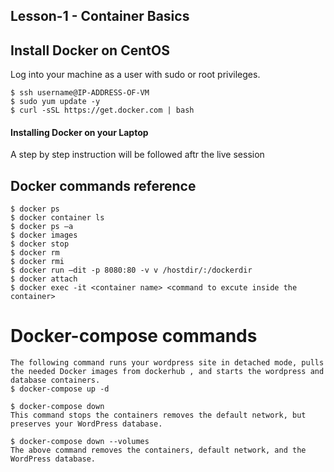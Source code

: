 ## Lesson-1 - Container Basics

## Install Docker on CentOS

Log into your machine as a user with sudo or root privileges.
```
$ ssh username@IP-ADDRESS-OF-VM 
$ sudo yum update -y
$ curl -sSL https://get.docker.com | bash

```
#### Installing Docker on your Laptop

A step by step instruction will be followed aftr the live session

## Docker commands reference
```
$ docker ps
$ docker container ls
$ docker ps –a
$ docker images
$ docker stop
$ docker rm
$ docker rmi
$ docker run –dit -p 8080:80 -v v /hostdir/:/dockerdir
$ docker attach
$ docker exec -it <container name> <command to excute inside the container> 
```
# Docker-compose commands

```
The following command runs your wordpress site in detached mode, pulls the needed Docker images from dockerhub , and starts the wordpress and database containers.
$ docker-compose up -d

$ docker-compose down
This command stops the containers removes the default network, but preserves your WordPress database.

$ docker-compose down --volumes 
The above command removes the containers, default network, and the WordPress database.
```

